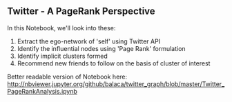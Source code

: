 ## Twitter -  A PageRank Perspective

In this Notebook, we'll look into these: 

1. Extract the ego-network of 'self' using Twitter API 
2. Identify the influential nodes using 'Page Rank' formulation 
3. Identify implicit clusters formed
4. Recommend new friends to follow on the basis of cluster of interest 

Better readable version of Notebook here: http://nbviewer.jupyter.org/github/balaca/twitter_graph/blob/master/Twitter_PageRankAnalysis.ipynb

